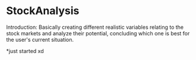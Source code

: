 # StockAnalysis

Introduction: Basically creating different realistic variables relating to the stock markets and analyze their potential, concluding which one is best for the user's current situation.

*just started xd
